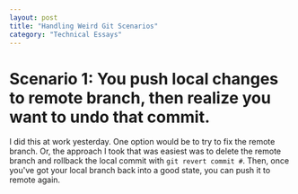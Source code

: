 ```yaml
---
layout: post
title: "Handling Weird Git Scenarios"
category: "Technical Essays"
---
```



# Scenario 1: You push local changes to remote branch, then realize you want to undo that commit.

I did this at work yesterday. One option would be to try to fix the remote branch. Or, the approach I took that was easiest was to delete the remote branch and rollback the local commit with `git revert commit #`. Then, once you've got your local branch back into a good state, you can push it to remote again.